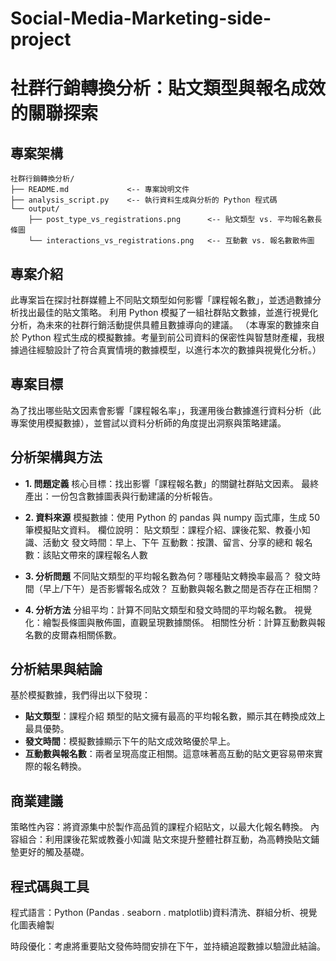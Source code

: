 # Social-Media-Marketing-side-project
# 社群行銷轉換分析：貼文類型與報名成效的關聯探索

## 專案架構
```
社群行銷轉換分析/
├── README.md             <-- 專案說明文件
├── analysis_script.py    <-- 執行資料生成與分析的 Python 程式碼
└── output/
    ├── post_type_vs_registrations.png      <-- 貼文類型 vs. 平均報名數長條圖
    └── interactions_vs_registrations.png   <-- 互動數 vs. 報名數散佈圖
```
## 專案介紹
此專案旨在探討社群媒體上不同貼文類型如何影響「課程報名數」，並透過數據分析找出最佳的貼文策略。
利用 Python 模擬了一組社群貼文數據，並進行視覺化分析，為未來的社群行銷活動提供具體且數據導向的建議。
（本專案的數據來自於 Python 程式生成的模擬數據。考量到前公司資料的保密性與智慧財產權，我根據過往經驗設計了符合真實情境的數據模型，以進行本次的數據與視覺化分析。）

## 專案目標
為了找出哪些貼文因素會影響「課程報名率」，我運用後台數據進行資料分析（此專案使用模擬數據），並嘗試以資料分析師的角度提出洞察與策略建議。

## 分析架構與方法
- **1. 問題定義**
核心目標：找出影響「課程報名數」的關鍵社群貼文因素。
最終產出：一份包含數據圖表與行動建議的分析報告。

- **2. 資料來源**
模擬數據：使用 Python 的 pandas 與 numpy 函式庫，生成 50 筆模擬貼文資料。
欄位說明：
貼文類型：課程介紹、課後花絮、教養小知識、活動文
發文時間：早上、下午
互動數：按讚、留言、分享的總和
報名數：該貼文帶來的課程報名人數

- **3. 分析問題**
不同貼文類型的平均報名數為何？哪種貼文轉換率最高？
發文時間（早上/下午）是否影響報名成效？
互動數與報名數之間是否存在正相關？

- **4. 分析方法**
分組平均：計算不同貼文類型和發文時間的平均報名數。
視覺化：繪製長條圖與散佈圖，直觀呈現數據關係。
相關性分析：計算互動數與報名數的皮爾森相關係數。

## 分析結果與結論
基於模擬數據，我們得出以下發現：
- **貼文類型**：課程介紹 類型的貼文擁有最高的平均報名數，顯示其在轉換成效上最具優勢。
- **發文時間**：模擬數據顯示下午的貼文成效略優於早上。
- **互動數與報名數**：兩者呈現高度正相關。這意味著高互動的貼文更容易帶來實際的報名轉換。

## 商業建議
策略性內容：將資源集中於製作高品質的課程介紹貼文，以最大化報名轉換。
內容組合：利用課後花絮或教養小知識 貼文來提升整體社群互動，為高轉換貼文鋪墊更好的觸及基礎。

## 程式碼與工具
程式語言：Python (Pandas . seaborn . matplotlib)資料清洗、群組分析、視覺化圖表繪製

時段優化：考慮將重要貼文發佈時間安排在下午，並持續追蹤數據以驗證此結論。

